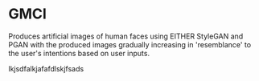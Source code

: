# GMCI
Produces artificial images of human faces using EITHER StyleGAN and PGAN with the produced images gradually increasing in 'resemblance' to the user's intentions based on user inputs.


lkjsdfalkjafafdlskjfsads
